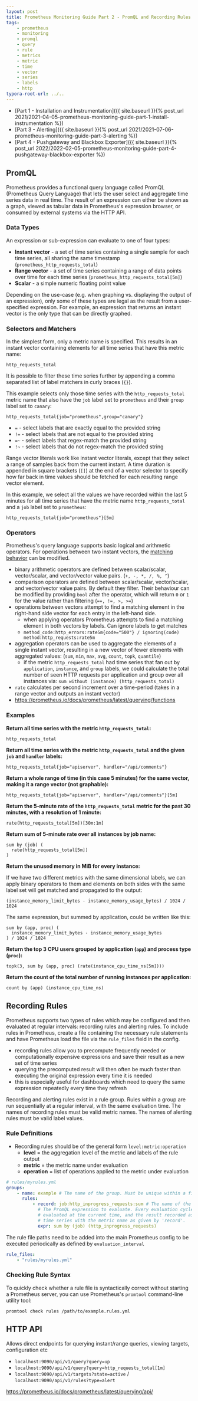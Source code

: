 ```yaml
---
layout: post
title: Prometheus Monitoring Guide Part 2 - PromQL and Recording Rules
tags:
    - prometheus
    - monitoring
    - promql
    - query
    - rule
    - metrics
    - metric
    - time
    - vector
    - series
    - labels
    - http
typora-root-url: ../..
---
```


-   [Part 1 - Installation and Instrumentation]({{ site.baseurl }}{% post_url 2021/2021-04-05-prometheus-monitoring-guide-part-1-install-instrumentation %})
-   [Part 3 - Alerting]({{ site.baseurl }}{% post_url 2021/2021-07-06-prometheus-monitoring-guide-part-3-alerting %})
-   [Part 4 - Pushgateway and Blackbox Exporter]({{ site.baseurl }}{% post_url 2022/2022-02-05-prometheus-monitoring-guide-part-4-pushgateway-blackbox-exporter %})

## PromQL

Prometheus provides a functional query language called PromQL (Prometheus Query Language) that lets the user select and aggregate time series data in real time. The result of an expression can either be shown as a graph, viewed as tabular data in Prometheus's expression browser, or consumed by external systems via the HTTP API.

### Data Types

An expression or sub-expression can evaluate to one of four types:

-   **Instant vector** - a set of time series containing a single sample for each time series, all sharing the same timestamp (`prometheus_http_requests_total`)
-   **Range vector** - a set of time series containing a range of data points over time for each time series (`prometheus_http_requests_total[5m]`)
-   **Scalar** - a simple numeric floating point value

Depending on the use-case (e.g. when graphing vs. displaying the output of an expression), only some of these types are legal as the result from a user-specified expression. For example, an expression that returns an instant vector is the only type that can be directly graphed.

### Selectors and Matchers

In the simplest form, only a metric name is specified. This results in an instant vector containing elements for all time series that have this metric name:

```plain
http_requests_total
```

It is possible to filter these time series further by appending a comma separated list of label matchers in curly braces (`{}`).

This example selects only those time series with the `http_requests_total` metric name that also have the `job` label set to `prometheus` and their `group` label set to `canary`:

```plain
http_requests_total{job="prometheus",group="canary"}
```

-   `=` - select labels that are exactly equal to the provided string
-   `!=` - select labels that are not equal to the provided string
-   `=~` - select labels that regex-match the provided string
-   `!~` - select labels that do not regex-match the provided string

Range vector literals work like instant vector literals, except that they select a range of samples back from the current instant. A time duration is appended in square brackets (`[]`) at the end of a vector selector to specify how far back in time values should be fetched for each resulting range vector element.

In this example, we select all the values we have recorded within the last 5 minutes for all time series that have the metric name `http_requests_total` and a `job` label set to `prometheus`:

```plain
http_requests_total{job="prometheus"}[5m]
```

### Operators

Prometheus's query language supports basic logical and arithmetic operators. For operations between two instant vectors, the [matching behavior](https://prometheus.io/docs/prometheus/latest/querying/operators/#vector-matching) can be modified.

-   binary arithmetic operators are defined between scalar/scalar, vector/scalar, and vector/vector value pairs. (`+, -, *, /, %, ^`)
-   comparison operators are defined between scalar/scalar, vector/scalar, and vector/vector value pairs. By default they filter. Their behaviour can be modified by providing `bool` after the operator, which will return `0` or `1` for the value rather than filtering (`==, !=, >, >=`)
-   operations between vectors attempt to find a matching element in the right-hand side vector for each entry in the left-hand side.
    -   when applying operators Prometheus attempts to find a matching element in both vectors by labels. Can ignore labels to get matches
    -   `method_code:http_errors:rate5m{code="500"} / ignoring(code) method:http_requests:rate5m`
-   aggregation operators can be used to aggregate the elements of a single instant vector, resulting in a new vector of fewer elements with aggregated values: (`sum`, `min`, `max`, `avg`, `count`, `topk`, `quantile`)
    -   if the metric `http_requests_total` had time series that fan out by `application`, `instance`, and `group` labels, we could calculate the total number of seen HTTP requests per application and group over all instances via: `sum without (instance) (http_requests_total)`
-   `rate` calculates per second increment over a time-period (takes in a range vector and outputs an instant vector)
-   <https://prometheus.io/docs/prometheus/latest/querying/functions>

### Examples

**Return all time series with the metric `http_requests_total`:**

```plain
http_requests_total
```

**Return all time series with the metric `http_requests_total` and the given `job` and `handler` labels:**

```plain
http_requests_total{job="apiserver", handler="/api/comments"}
```

**Return a whole range of time (in this case 5 minutes) for the same vector, making it a range vector (not graphable):**

```plain
http_requests_total{job="apiserver", handler="/api/comments"}[5m]
```

**Return the 5-minute rate of the `http_requests_total` metric for the past 30 minutes, with a resolution of 1 minute:**

```plain
rate(http_requests_total[5m])[30m:1m]
```

**Return sum of 5-minute rate over all instances by job name:**

```plain
sum by (job) (
  rate(http_requests_total[5m])
)
```

**Return the unused memory in MiB for every instance:**

If we have two different metrics with the same dimensional labels, we can apply binary operators to them and elements on both sides with the same label set will get matched and propagated to the output:

```plain
(instance_memory_limit_bytes - instance_memory_usage_bytes) / 1024 / 1024
```

The same expression, but summed by application, could be written like this:

```plain
sum by (app, proc) (
  instance_memory_limit_bytes - instance_memory_usage_bytes
) / 1024 / 1024
```

**Return the top 3 CPU users grouped by application (`app`) and process type (`proc`):**

```plain
topk(3, sum by (app, proc) (rate(instance_cpu_time_ns[5m])))
```

**Return the count of the total number of running instances per application:**

```plain
count by (app) (instance_cpu_time_ns)
```

## Recording Rules

Prometheus supports two types of rules which may be configured and then evaluated at regular intervals: recording rules and alerting rules. To include rules in Prometheus, create a file containing the necessary rule statements and have Prometheus load the file via the `rule_files` field in the config.

-   recording rules allow you to precompute frequently needed or computationally expensive expressions and save their result as a new set of time series
-   querying the precomputed result will then often be much faster than executing the original expression every time it is needed
-   this is especially useful for dashboards which need to query the same expression repeatedly every time they refresh

Recording and alerting rules exist in a rule group. Rules within a group are run sequentially at a regular interval, with the same evaluation time. The names of recording rules must be valid metric names. The names of alerting rules must be valid label values.

### Rule Definitions

-   Recording rules should be of the general form `level:metric:operation`
    -   **level** = the aggregation level of the metric and labels of the rule output
    -   **metric** = the metric name under evaluation
    -   **operation** = list of operations applied to the metric under evaluation

```yaml
# rules/myrules.yml
groups:
    - name: example # The name of the group. Must be unique within a file.
      rules:
          - record: job:http_inprogress_requests:sum # The name of the time series to output to. Must be a valid metric name.
            # The PromQL expression to evaluate. Every evaluation cycle this is
            # evaluated at the current time, and the result recorded as a new set of
            # time series with the metric name as given by 'record'.
            expr: sum by (job) (http_inprogress_requests)
```

The rule file paths need to be added into the main Prometheus config to be executed periodically as defined by `evaluation_interval`

```yaml
rule_files:
    - "rules/myrules.yml"
```

### Checking Rule Syntax

To quickly check whether a rule file is syntactically correct without starting a Prometheus server, you can use Prometheus's `promtool` command-line utility tool:

`promtool check rules /path/to/example.rules.yml`

## HTTP API

Allows direct endpoints for querying instant/range queries, viewing targets, configuration etc

-   `localhost:9090/api/v1/query?query=up`
-   `localhost:9090/api/v1/query?query=http_requests_total[1m]`
-   `localhost:9090/api/v1/targets?state=active` / `localhost:9090/api/v1/rules?type=alert`

<https://prometheus.io/docs/prometheus/latest/querying/api/>
